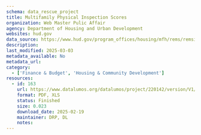 ```yaml
---
schema: data_rescue_project 
title: Multifamily Physical Inspection Scores
organization: Web Master Pulic Affair
agency: Department of Housing and Urban Development
websites: hud.gov
data_source: https://www.hud.gov/program_offices/housing/mfh/rems/remsinspecscores/remsphysinspscores
description: 
last_modified: 2025-03-03
metadata_available: No
metadata_url: 
category:
  - ['Finance & Budget', 'Housing & Community Development'] 
resources:
  - id: 163
    url: https://www.datalumos.org/datalumos/project/220142/version/V1/view
    format: PDF, XLS
    status: Finished
    size: 0.023
    download_date: 2025-02-19
    maintainer: DRP, DL
    notes: 
---
```

